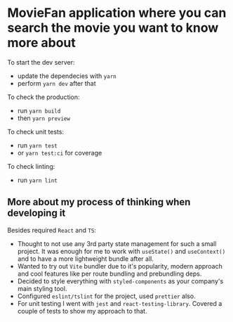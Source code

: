 # MovieFan application where you can search the movie you want to know more about

To start the dev server:

- update the dependecies with `yarn`
- perform `yarn dev` after that

To check the production:

- run `yarn build`
- then `yarn preview`

To check unit tests:

- run `yarn test`
- or `yarn test:ci` for coverage

To check linting:

- run `yarn lint`

## More about my process of thinking when developing it

Besides required `React` and `TS`:

- Thought to not use any 3rd party state management for such a small project. It was enough for me to work with `useState()` and `useContext()` and to have a more lightweight bundle after all.
- Wanted to try out `Vite` bundler due to it's popularity, modern approach and cool features like per route bundling and prebundling deps.
- Decided to style everything with `styled-components` as your company's main styling tool.
- Configured `eslint/tslint` for the project, used `prettier` also.
- For unit testing I went with `jest` and `react-testing-library`. Covered a couple of tests to show my approach to that.
